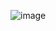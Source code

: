 ![image](https://user-images.githubusercontent.com/105197536/200721614-e3f26800-f5a7-4144-b6c0-a38fac843cda.png)
